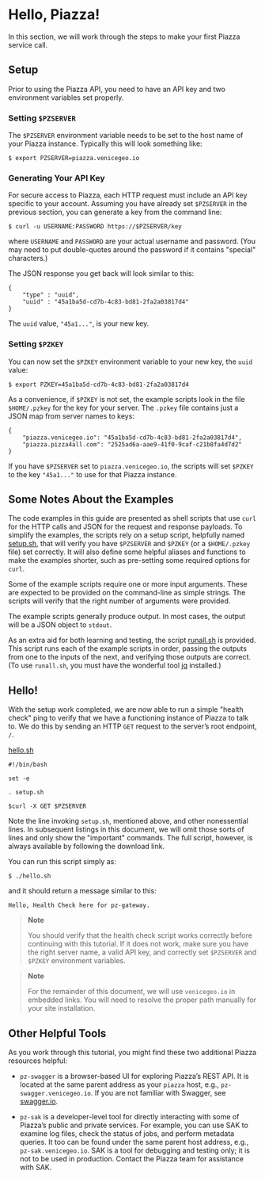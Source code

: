 # Hello, Piazza!

In this section, we will work through the steps to make your first Piazza service call.

## Setup

Prior to using the Piazza API, you need to have an API key and two environment variables set properly.

### Setting `$PZSERVER`

The `$PZSERVER` environment variable needs to be set to the host name of your Piazza instance. Typically this will look something like:

    $ export PZSERVER=piazza.venicegeo.io

### Generating Your API Key

For secure access to Piazza, each HTTP request must include an API key specific to your account. Assuming you have already set `$PZSERVER` in the previous section, you can generate a key from the command line:

    $ curl -u USERNAME:PASSWORD https://$PZSERVER/key

where `USERNAME` and `PASSWORD` are your actual username and password. (You may need to put double-quotes around the password if it contains "special" characters.)

The JSON response you get back will look similar to this:

    {
        "type" : "uuid",
        "uuid" : "45a1ba5d-cd7b-4c83-bd81-2fa2a03817d4"
    }

The `uuid` value, `"45a1..."`, is your new key.

### Setting `$PZKEY`

You can now set the `$PZKEY` environment variable to your new key, the `uuid` value:

    $ export PZKEY=45a1ba5d-cd7b-4c83-bd81-2fa2a03817d4

As a convenience, if `$PZKEY` is not set, the example scripts look in the file `$HOME/.pzkey` for the key for your server. The `.pzkey` file contains just a JSON map from server names to keys:

    {
        "piazza.venicegeo.io": "45a1ba5d-cd7b-4c83-bd81-2fa2a03817d4",
        "piazza.pizza4all.com": "2525ad6a-aae9-41f0-9caf-c21b8fa4d7d2"
    }

If you have `$PZSERVER` set to `piazza.venicegeo.io`, the scripts will set `$PZKEY` to the key `"45a1..."` to use for that Piazza instance.

## Some Notes About the Examples

The code examples in this guide are presented as shell scripts that use `curl` for the HTTP calls and JSON for the request and response payloads. To simplify the examples, the scripts rely on a setup script, helpfully named [setup.sh](scripts/setup.sh), that will verify you have `$PZSERVER` and `$PZKEY` (or a `$HOME/.pzkey` file) set correctly. It will also define some helpful aliases and functions to make the examples shorter, such as pre-setting some required options for `curl`.

Some of the example scripts require one or more input arguments. These are expected to be provided on the command-line as simple strings. The scripts will verify that the right number of arguments were provided.

The example scripts generally produce output. In most cases, the output will be a JSON object to `stdout`.

As an extra aid for both learning and testing, the script [runall.sh](scripts/runall.sh) is provided. This script runs each of the example scripts in order, passing the outputs from one to the inputs of the next, and verifying those outputs are correct. (To use `runall.sh`, you must have the wonderful tool [jq](https://stedolan.github.io/jq/) installed.)

## Hello!

With the setup work completed, we are now able to run a simple "health check" ping to verify that we have a functioning instance of Piazza to talk to. We do this by sending an HTTP `GET` request to the server’s root endpoint, `/`.

[hello.sh](scripts/hello.sh)

    #!/bin/bash

    set -e

    . setup.sh

    $curl -X GET $PZSERVER

Note the line invoking `setup.sh`, mentioned above, and other nonessential lines. In subsequent listings in this document, we will omit those sorts of lines and only show the "important" commands. The full script, however, is always available by following the download link.

You can run this script simply as:

    $ ./hello.sh

and it should return a message similar to this:

    Hello, Health Check here for pz-gateway.

> **Note**
>
> You should verify that the health check script works correctly before continuing with this tutorial. If it does not work, make sure you have the right server name, a valid API key, and correctly set `$PZSERVER` and `$PZKEY` environment variables.

> **Note**
>
> For the remainder of this document, we will use `venicegeo.io` in embedded links. You will need to resolve the proper path manually for your site installation.

## Other Helpful Tools

As you work through this tutorial, you might find these two additional Piazza resources helpful:

-   `pz-swagger` is a browser-based UI for exploring Piazza’s REST API. It is located at the same parent address as your `piazza` host, e.g., `pz-swagger.venicegeo.io`. If you are not familiar with Swagger, see [swagger.io](http://swagger.io).

-   `pz-sak` is a developer-level tool for directly interacting with some of Piazza’s public and private services. For example, you can use SAK to examine log files, check the status of jobs, and perform metadata queries. It too can be found under the same parent host address, e.g., `pz-sak.venicegeo.io`. SAK is a tool for debugging and testing only; it is not to be used in production. Contact the Piazza team for assistance with SAK.

